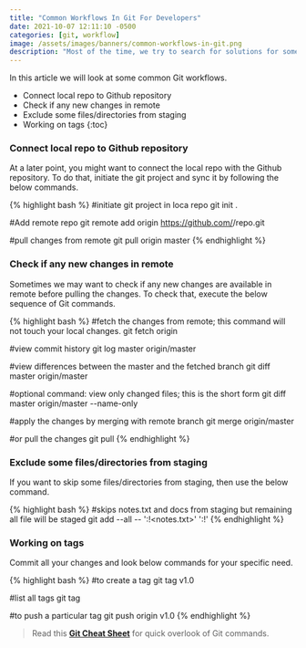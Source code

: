 ```yaml
---
title: "Common Workflows In Git For Developers"
date: 2021-10-07 12:11:10 -0500
categories: [git, workflow]
image: /assets/images/banners/common-workflows-in-git.png
description: "Most of the time, we try to search for solutions for some common Git problems. I started compiling them on this page; it might help you understand or learn more about Git."
---
```


In this article we will look at some common Git workflows.

* Connect local repo to Github repository
* Check if any new changes in remote
* Exclude some files/directories from staging
* Working on tags
{:toc}

### Connect local repo to Github repository

At a later point, you might want to connect the local repo with the Github repository. To do that, initiate the git project and sync it by following the below commands.

{% highlight bash %}
#initiate git project in loca repo
git init .

#Add remote repo
git remote add origin https://github.com/<user>/repo.git

#pull changes from remote
git pull origin master
{% endhighlight %}

### Check if any new changes in remote

Sometimes we may want to check if any new changes are available in remote before pulling the changes. To check that, execute the below sequence of Git commands.

{% highlight bash %}
#fetch the changes from remote; this command will not touch your local changes.
git fetch origin

#view commit history
git log master origin/master

#view differences between the master and the fetched branch
git diff master origin/master

#optional command: view only changed files; this is the short form
git diff master origin/master --name-only

#apply the changes by merging with remote branch
git merge origin/master

#or pull the changes
git pull
{% endhighlight %}

### Exclude some files/directories from staging

If you want to skip some files/directories from staging, then use the below command. 

{% highlight bash %}
#skips notes.txt and docs from staging but remaining all file will be staged
git add --all -- ':!<notes.txt>' ':!<docs>'
{% endhighlight %}

### Working on tags

Commit all your changes and look below commands for your specific need.

{% highlight bash %}
#to create a tag
git tag v1.0

#list all tags
git tag

#to push a particular tag
git push origin v1.0
{% endhighlight %}

> Read this **[Git Cheat Sheet]({{site.baseurl}}/pages/cheat-sheets/git-cheat-sheet/)**  for quick overlook of Git commands.
